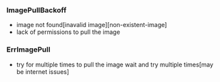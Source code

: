 ### ImagePullBackoff
- image not found[inavalid image][non-existent-image]
- lack of permissions to pull the image

### ErrImagePull
- try for multiple times to pull the image wait and try multiple times[may be internet issues]